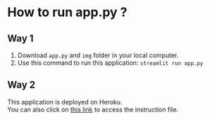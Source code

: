 # How to run app.py ?

## Way 1

1. Download `app.py` and `img` folder in your local computer.
2. Use this command to run this application: `streamlit run app.py`

## Way 2

This application is deployed on Heroku.   
You can also click on [this link](https://aws-deployment.herokuapp.com/) to access the instruction file.
